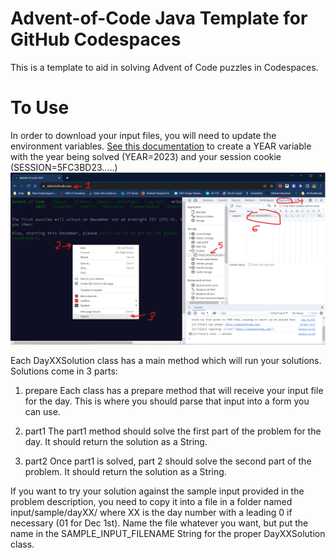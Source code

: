 # Advent-of-Code Java Template for GitHub Codespaces
This is a template to aid in solving Advent of Code puzzles in Codespaces.

# To Use
In order to download your input files, you will need to update the environment
variables. [See this documentation](https://docs.github.com/en/codespaces/managing-your-codespaces/managing-secrets-for-your-codespaces#editing-a-secret)
to create a YEAR variable with the year being solved (YEAR=2023) and your 
session cookie (SESSION=5FC3BD23.....) ![Get your session cookie from the web inspector, cookies for adventofcode.com](https://github.com/PerryHighCS/AdventOfCode/blob/main/SessionCookie.png?raw=true)

Each DayXXSolution class has a main method which will run your solutions.
Solutions come in 3 parts:

1. prepare
    Each class has a prepare method that will receive your input file for the 
    day. This is where you should parse that input into a form you can use.
    
2. part1
    The part1 method should solve the first part of the problem for the day.
    It should return the solution as a String.
    
3. part2
    Once part1 is solved, part 2 should solve the second part of the problem.
    It should return the solution as a String.

If you want to try your solution against the sample input provided in the
problem description, you need to copy it into a file in a folder named
input/sample/dayXX/ where XX is the day number with a leading 0 if necessary
(01 for Dec 1st). Name the file whatever you want, but put the name in the
SAMPLE_INPUT_FILENAME String for the proper DayXXSolution class.
